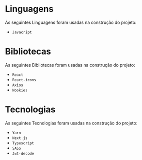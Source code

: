 # Linguagens 
As seguintes Linguagens foram usadas na construção do projeto:

- `Javacript`

# Bibliotecas 
As seguintes Bibliotecas foram usadas na construção do projeto:

- `React`
- `React-icons`
- `Axios`
- `Nookies`
    
# Tecnologias 
As seguintes Tecnologias foram usadas na construção do projeto:

- `Yarn`
- `Next.js`
- `Typescript`
- `SASS`
- `Jwt-decode`
